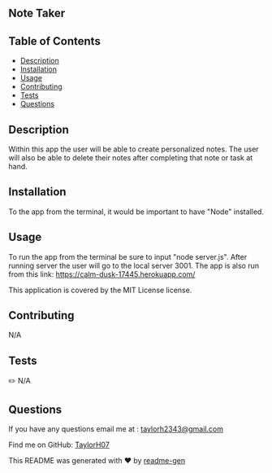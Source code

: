 ## Note Taker

## Table of Contents
- [Description](#description)
- [Installation](#installation)
- [Usage](#usage)
- [Contributing](#contributing)
- [Tests](#tests)
- [Questions](#questions)

## Description
Within this app the user will be able to create personalized notes. The user will also be able to delete their notes after completing that note or task at hand.

## Installation
To the app from the terminal, it would be important to have "Node" installed.

## Usage
To run the app from the terminal be sure to input "node server.js". After running server the user will go to the local server 3001. 
The app is also run from this link: https://calm-dusk-17445.herokuapp.com/

This application is covered by the MIT License license. 

## Contributing
N/A

## Tests
✏️ N/A

## Questions
If you have any questions email me at :
taylorh2343@gmail.com


Find me on GitHub: [TaylorH07](https://github.com/TaylorH07)


This README was generated with ❤️ by [readme-gen](https://github.com/TaylorH07/readme-gen) 
    
